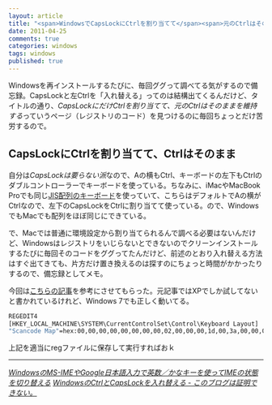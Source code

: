 ```yaml
---
layout: article
title: "<span>WindowsでCapsLockにCtrlを割り当てて</span><span>元のCtrlはそのままにする</span>"
date: 2011-04-25
comments: true
categories: windows
tags: windows
published: true
---
```


Windowsを再インストールするたびに、毎回ググって調べてる気がするので備忘録。CapsLockと左Ctrlを「入れ替える」ってのは結構出てくるんだけど、タイトルの通り、*CapsLockにだけCtrlを割り当てて、元のCtrlはそのままを維持する*っていうページ（レジストリのコード）を見つけるのに毎回ちょっとだけ苦労するので。

<!-- READMORE -->


## CapsLockにCtrlを割り当てて、Ctrlはそのまま

自分は*CapsLockは要らない派*なので、Aの横もCtrl、キーボードの左下もCtrlのダブルコントローラーでキーボードを使っている。ちなみに、iMacやMacBook Proでも同じ[JIS配列のキーボード](http://store.apple.com/jp/product/MC184J/A)を使っていて、こちらはデフォルトでAの横がCtrlなので、左下のCapsLockをCtrlに割り当てて使っている。ので、WindowsでもMacでも配列をほぼ同じにできている。

で、Macでは普通に環境設定から割り当てられるんで調べる必要はないんだけど、Windowsはレジストリをいじらないとできないのでクリーンインストールするたびに毎回そのコードをググってたんだけど、前述のとおり入れ替える方法はすぐ出てきても、片方だけ置き換えるのは探すのにちょっと時間がかかったりするので、備忘録としてメモ。

今回は[こちらの記事](http://d.hatena.ne.jp/shunsuk/20081213/1229174302)を参考にさせてもらった。元記事ではXPでしか試してないと書かれているけれど、Windows 7でも正しく動いてる。

~~~ sh
REGEDIT4
[HKEY_LOCAL_MACHINE\SYSTEM\CurrentControlSet\Control\Keyboard Layout]
"Scancode Map"=hex:00,00,00,00,00,00,00,00,02,00,00,00,1d,00,3a,00,00,00,00,00
~~~

上記を適当にregファイルに保存して実行すればおｋ

* * *

<cite>[WindowsのMS-IMEやGoogle日本語入力で英数／かなキーを使ってIMEの状態を切り替える](/2011/03/23/mac-windows-bootcamp-ms-ime-google-input-toggle)</cite>
<cite>[WindowsのCtrlとCapsLockを入れ替える - このブログは証明できない。](http://d.hatena.ne.jp/shunsuk/20081213/1229174302)</cite>
